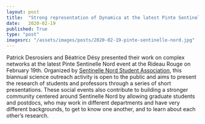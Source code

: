 ```yaml
---
layout: post
title:  "Strong representation of Dynamica at the latest Pinte Sentinelle Nord"
date:   2020-02-19
published: True
type: "post"
imagesrc: "/assets/images/posts/2020-02-19-pinte-sentinelle-nord.jpg"
---
```


Patrick Desrosiers and Béatrice Désy presented their work on complex networks at the latest Pinte Sentinelle Nord event at the Rideau Rouge on February 19th.  Organized by [Sentinelle Nord Student Association](https://sentinellenord.ulaval.ca/en/communaute/association-etudiante-sentinelle-nord), this biannual science outreach activity is open to the public and aims to present the research of students and professors through a series of short presentations.  These social events also contribute to building a stronger community centered around Sentinelle Nord by allowing graduate students and postdocs, who may work in different departments and have very different backgrounds, to get to know one another, and to learn about each other’s research.
